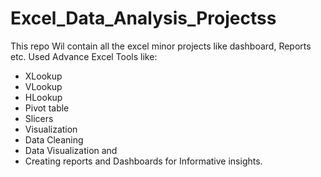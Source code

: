 # Excel_Data_Analysis_Projectss
This repo Wil contain all the excel minor projects like dashboard, Reports etc.
Used Advance Excel Tools like:
- XLookup
- VLookup
- HLookup
- Pivot table
- Slicers
- Visualization
- Data Cleaning
- Data Visualization
  and
- Creating reports and Dashboards for Informative insights.
